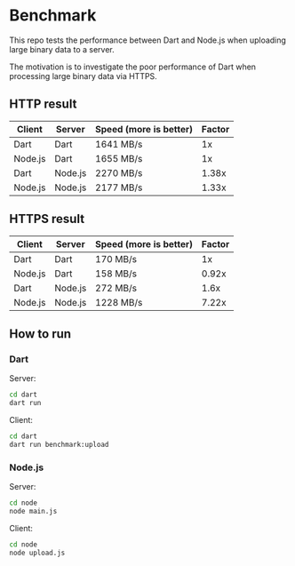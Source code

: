 # Benchmark

This repo tests the performance between Dart and Node.js when uploading large binary data to a server.

The motivation is to investigate the poor performance of Dart when processing large binary data via HTTPS.

## HTTP result

| Client  | Server  | Speed (more is better) | Factor |
|---------|---------|------------------------|--------|
| Dart    | Dart    | 1641 MB/s              | 1x     |
| Node.js | Dart    | 1655 MB/s              | 1x     |
| Dart    | Node.js | 2270 MB/s              | 1.38x  |
| Node.js | Node.js | 2177 MB/s              | 1.33x  |

## HTTPS result

| Client  | Server  | Speed (more is better) | Factor |
|---------|---------|------------------------|--------|
| Dart    | Dart    | 170 MB/s               | 1x     |
| Node.js | Dart    | 158 MB/s               | 0.92x  |
| Dart    | Node.js | 272 MB/s               | 1.6x   |
| Node.js | Node.js | 1228 MB/s              | 7.22x  |

## How to run

### Dart

Server:

```bash
cd dart
dart run
```

Client:

```bash
cd dart
dart run benchmark:upload
```

### Node.js

Server:

```bash
cd node
node main.js
```

Client:

```bash
cd node
node upload.js
```
